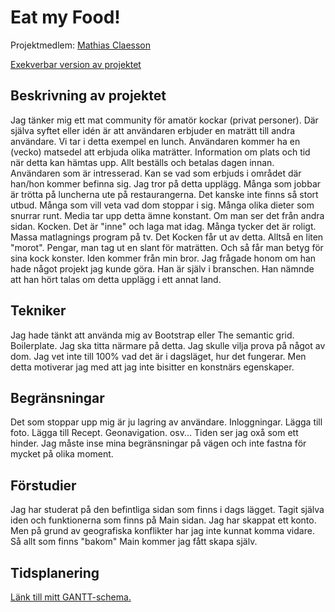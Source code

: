 # Eat my Food!
Projektmedlem: 
[Mathias Claesson](https://github.com/mc22ft)

[Exekverbar version av projektet](http://mc22ft.github.io/ProjektskelettHT13)

## Beskrivning av projektet
Jag tänker mig ett mat community för amatör kockar (privat personer). Där själva syftet eller idén är att användaren 
erbjuder en maträtt till andra användare. Vi tar i detta exempel en lunch. Användaren kommer ha en (vecko) matsedel 
att erbjuda olika maträtter. Information om plats och tid när detta kan hämtas upp. Allt beställs och betalas dagen 
innan. Användaren som är intresserad. Kan se vad som erbjuds i området där han/hon kommer befinna sig. 
Jag tror på detta upplägg. Många som jobbar är trötta på luncherna ute på restaurangerna. Det kanske inte finns så 
stort utbud. Många som vill veta vad dom stoppar i sig. Många olika dieter som snurrar runt. Media tar upp detta ämne 
konstant. Om man ser det från andra sidan. Kocken. Det är "inne" och laga mat idag. Många tycker det är roligt. Massa
matlagnings program på tv. Det Kocken får ut av detta. Alltså en liten "morot". Pengar, man tag ut en slant för
maträtten. Och så får man betyg för sina kock konster. Iden kommer från min bror. Jag frågade honom om han hade något 
projekt jag kunde göra. Han är själv i branschen. Han nämnde att han hört talas om detta upplägg i ett annat land.

## Tekniker
Jag hade tänkt att använda mig av Bootstrap eller The semantic grid. Boilerplate. Jag ska titta närmare på detta.
Jag skulle vilja prova på något av dom. Jag vet inte till 100% vad det är i dagsläget, hur det fungerar. Men detta 
motiverar jag med att jag inte bisitter en konstnärs egenskaper.

## Begränsningar
Det som stoppar upp mig är ju lagring av användare. Inloggningar. Lägga till foto. Lägga till Recept. Geonavigation. 
osv... Tiden ser jag oxå som ett hinder. Jag måste inse mina begränsningar på vägen och inte fastna för mycket på olika 
moment.

## Förstudier
Jag har studerat på den befintliga sidan som finns i dags lägget. Tagit själva iden och funktionerna som finns på Main 
sidan. Jag har skappat ett konto. Men på grund av geografiska konflikter har jag inte kunnat komma vidare. Så allt 
som finns "bakom" Main kommer jag fått skapa själv. 

## Tidsplanering
[Länk till mitt GANTT-schema.](https://docs.google.com/spreadsheet/ccc?key=0AtcRxWu_VzJGdF9xbjQtWEdnd25RRmlzX19hODRkN0E&usp=sharing)
